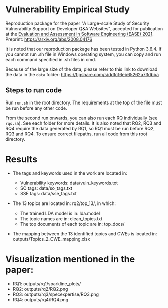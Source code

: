 # Vulnerability Empirical Study
Reproduction package for the paper "A Large-scale Study of Security Vulnerability Support on Developer Q&A Websites", accepted for publication at the [Evaluation and Assessment in Software Engineering (EASE) 2021](https://conf.researchr.org/details/ease-2021/ease-2021-papers/2/A-Large-scale-Study-of-Security-Vulnerability-Support-on-Developer-Q-A-Websites). Preprint: https://arxiv.org/abs/2008.04176

It is noted that our reproduction package has been tested in Python 3.6.4. If you cannot run .sh file in Windows operating system, you can copy and run each command specified in .sh files in cmd.

Because of the large size of the data, please refer to this link to download the data in the `data` folder: https://figshare.com/s/ddfc16eb65262a73dbba

## Steps to run code

Run `run.sh` in the root directory. The requirements at the top of the file must be run before any other code.

From the second run onwards, you can also run each RQ individually (see `rqs.sh`). See each folder for more details. It is also noted that RQ2, RQ3 and RQ4 require the data generated by RQ1, so RQ1 must be run before RQ2, RQ3 and RQ4. To ensure correct filepaths, run all code from this root directory.

# Results
+ The tags and keywords used in the work are located in:
	+ Vulnerability keywords: data/vuln_keywords.txt
	+ SO tags: data/so_tags.txt
	+ SSE tags: data/sse_tags.txt

+ The 13 topics are located in: rq2/top_13/, in which:
	+ The trained LDA model is in: lda.model
	+ The topic names are in: clean_topics.txt
	+ The top documents of each topic are in: top_docs/

+ The mapping between the 13 identified topics and CWEs is located in: outputs/Topics_2_CWE_mapping.xlsx

# Visualization mentioned in the paper:
+ RQ1: outputs/rq1/sparkline_plots/
+ RQ2: outputs/rq2/RQ2.png
+ RQ3: outputs/rq3/specexpertise/RQ3.png
+ RQ4: outputs/rq4/RQ4.png
